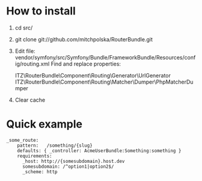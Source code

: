 How to install
==============

  1. cd src/
  2. git clone git://github.com/mitchpolska/RouterBundle.git
  3. Edit file: vendor/symfony/src/Symfony/Bundle/FrameworkBundle/Resources/config/routing.xml
     Find and replace properties:
     
        <parameter key="router.options.generator_base_class">ITZ\RouterBundle\Component\Routing\Generator\UrlGenerator</parameter>
        <parameter key="router.options.matcher_dumper_class">ITZ\RouterBundle\Component\Routing\Matcher\Dumper\PhpMatcherDumper</parameter>
  
  4. Clear cache

Quick example
=============

	_some_route:
		pattern:   /something/{slug}
		defaults: { _controller: AcmeUserBundle:Something:something }
		requirements:
		  _host: http://{somesubdomain}.host.dev
		  somesubdomain: /^option1|option2$/
		  _scheme: http

